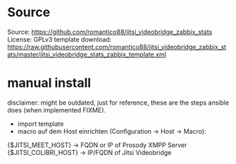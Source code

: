 Source
======

Source: https://github.com/romantico88/jitsi_videobridge_zabbix_stats
License: GPLv3
template download: https://raw.githubusercontent.com/romantico88/jitsi_videobridge_zabbix_stats/master/jitsi_videobridge_stats_zabbix_template.xml


manual install
==============

disclaimer: might be outdated, just for reference, these are the steps ansible does (when implemented FIXME).


- import template
- macro auf dem Host einrichten (Configuration -> Host -> Macro):

{$JITSI_MEET_HOST} -> FQDN or IP of Prosody XMPP Server
{$JITSI_COLIBRI_HOST} -> IP/FQDN of Jitsi Videobridge
